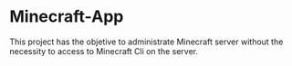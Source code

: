 # Minecraft-App

This project has the objetive to administrate Minecraft server without the necessity to access to Minecraft Cli on the server.

